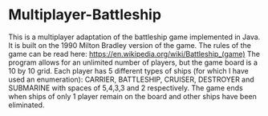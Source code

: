 # Multiplayer-Battleship
This is a multiplayer adaptation of the battleship game implemented in Java. It is built on the 1990 Milton Bradley version of the game. The rules of the game can be read here:
https://en.wikipedia.org/wiki/Battleship_(game)
The program allows for an unlimited number of players, but the game board is a 10 by 10 grid. Each player has 5 different types of ships (for which I have used an enumeration):
CARRIER, BATTLESHIP, CRUISER, DESTROYER and SUBMARINE with spaces of 5,4,3,3 and 2 respectively. 
The game ends when ships of only 1 player remain on the board and other ships have been eliminated.

